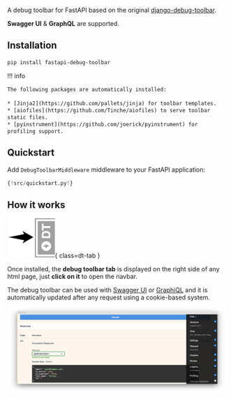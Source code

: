 A debug toolbar for FastAPI based on the original [django-debug-toolbar](https://github.com/jazzband/django-debug-toolbar).

**Swagger UI** & **GraphQL** are supported.

## Installation

```sh
pip install fastapi-debug-toolbar
```

!!! info

    The following packages are automatically installed:

    * [Jinja2](https://github.com/pallets/jinja) for toolbar templates.
    * [aiofiles](https://github.com/Tinche/aiofiles) to serve toolbar static files.
    * [pyinstrument](https://github.com/joerick/pyinstrument) for profiling support.

## Quickstart

Add `DebugToolbarMiddleware` middleware to your FastAPI application:

```py
{!src/quickstart.py!}
```

## How it works

![Debug toolbar](img/tab.png){ class=dt-tab }

Once installed, the **debug toolbar tab** is displayed on the right side of any html page, just **click on it** to open the navbar.

The debug toolbar can be used with [Swagger UI](https://swagger.io/tools/swagger-ui/) or [GraphiQL](https://github.com/graphql/graphiql) and it is automatically updated after any request using a cookie-based system.

![Swagger UI](img/Swagger.png)
